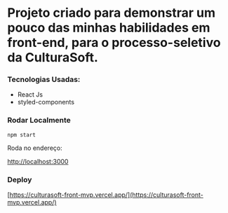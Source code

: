 # Projeto criado para demonstrar um pouco das minhas habilidades em front-end, para o processo-seletivo da CulturaSoft.

### Tecnologias Usadas: 
* React Js
* styled-components

### Rodar Localmente


`npm start`

Roda no endereço:

 [http://localhost:3000](http://localhost:3000) 
 
 ### Deploy
 
 [https://culturasoft-front-mvp.vercel.app/](https://culturasoft-front-mvp.vercel.app/)
